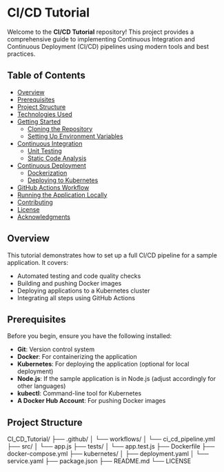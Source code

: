 # CI/CD Tutorial

Welcome to the **CI/CD Tutorial** repository! This project provides a comprehensive guide to implementing Continuous Integration and Continuous Deployment (CI/CD) pipelines using modern tools and best practices.

## Table of Contents

- [Overview](#overview)
- [Prerequisites](#prerequisites)
- [Project Structure](#project-structure)
- [Technologies Used](#technologies-used)
- [Getting Started](#getting-started)
  - [Cloning the Repository](#cloning-the-repository)
  - [Setting Up Environment Variables](#setting-up-environment-variables)
- [Continuous Integration](#continuous-integration)
  - [Unit Testing](#unit-testing)
  - [Static Code Analysis](#static-code-analysis)
- [Continuous Deployment](#continuous-deployment)
  - [Dockerization](#dockerization)
  - [Deploying to Kubernetes](#deploying-to-kubernetes)
- [GitHub Actions Workflow](#github-actions-workflow)
- [Running the Application Locally](#running-the-application-locally)
- [Contributing](#contributing)
- [License](#license)
- [Acknowledgments](#acknowledgments)

## Overview

This tutorial demonstrates how to set up a full CI/CD pipeline for a sample application. It covers:

- Automated testing and code quality checks
- Building and pushing Docker images
- Deploying applications to a Kubernetes cluster
- Integrating all steps using GitHub Actions

## Prerequisites

Before you begin, ensure you have the following installed:

- **Git**: Version control system
- **Docker**: For containerizing the application
- **Kubernetes**: For deploying the application (optional for local deployment)
- **Node.js**: If the sample application is in Node.js (adjust accordingly for other languages)
- **kubectl**: Command-line tool for Kubernetes
- **A Docker Hub Account**: For pushing Docker images

## Project Structure

CI_CD_Tutorial/
├── .github/
│   └── workflows/
│       └── ci_cd_pipeline.yml
├── src/
│   └── app.js
├── tests/
│   └── app.test.js
├── Dockerfile
├── docker-compose.yml
├── kubernetes/
│   ├── deployment.yaml
│   └── service.yaml
├── package.json
├── README.md
└── LICENSE


